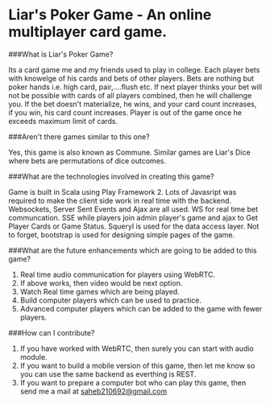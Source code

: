 # Liar's Poker Game - An online multiplayer card game.

###What is Liar's Poker Game?

Its a card game me and my friends used to play in college. Each player bets with knowelge of his cards and bets of other players. Bets are nothing but poker hands i.e. high card, pair,....flush etc. If next player thinks your bet will not be possible with cards of all players combined, then he will challenge you. If the bet doesn't materialize, he wins, and your card count increases, if you win, his card count increases. Player is out of the game once he exceeds maximum limit of cards.

###Aren't there games similar to this one?

Yes, this game is also known as Commune. Similar games are Liar's Dice where bets are permutations of dice outcomes.

###What are the technologies involved in creating this game?

Game is built in Scala using Play Framework 2. Lots of Javasript was required to make the client side work in real time with the backend. Websockets, Server Sent Events and Ajax are all used. WS for real time bet communcation. SSE while players join admin player's game and ajax to Get Player Cards or Game Status. Squeryl is used for the data access layer. Not to forget, bootstrap is used for designing simple pages of the game. 

###What are the future enhancements which are going to be added to this game?

1. Real time audio communication for players using WebRTC.
2. If above works, then video would be next option.
3. Watch Real time games which are being played.
4. Build computer players which can be used to practice.
5. Advanced computer players which can be added to the game with fewer players.

###How can I contribute?

1. If you have worked with WebRTC, then surely you can start with audio module.
2. If you want to build a mobile version of this game, then let me know so you can use the same backend as everthing is REST.
3. If you want to prepare a computer bot who can play this game, then send me a mail at saheb210692@gmail.com






